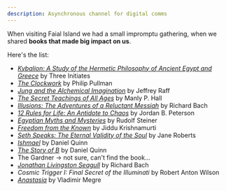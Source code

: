 ```yaml
---
description: Asynchronous channel for digital comms
---
```


When visiting Faial Island we had a small impromptu gathering, when we shared **books that made big impact on us**.

Here's the list:

- *[Kybalion: A Study of the Hermetic Philosophy of Ancient Egypt and Greece](https://www.goodreads.com/book/show/1363427.Kybalion?from_search=true&from_srp=true&qid=9tGia6gZ8Y&rank=2)* by Three Initiates 
- *[The Clockwork]()* by Philip Pullman 
- *[Jung and the Alchemical Imagination](https://www.goodreads.com/book/show/729910.Jung_and_the_Alchemical_Imagination?from_search=true&from_srp=true&qid=iryDJFuyKF&rank=3)* by Jeffrey Raff 
- *[The Secret Teachings of All Ages](https://www.goodreads.com/book/show/183683.The_Secret_Teachings_of_All_Ages?from_search=true&from_srp=true&qid=wEkwUDNftV&rank=1)* by Manly P. Hall 
- *[Illusions: The Adventures of a Reluctant Messiah](https://www.goodreads.com/book/show/29946.Illusions?from_search=true&from_srp=true&qid=48eZlWDuXU&rank=2)* by Richard Bach 
- *[12 Rules for Life: An Antidote to Chaos](https://www.goodreads.com/book/show/30257963-12-rules-for-life?from_search=true&from_srp=true&qid=AtDPL2q3mU&rank=1)* by Jordan B. Peterson 
- *[Egyptian Myths and Mysteries](https://www.goodreads.com/book/show/1000906.Egyptian_Myths_and_Mysteries?from_search=true&from_srp=true&qid=yvbrC8gUbq&rank=1)* by Rudolf Steiner 
- *[Freedom from the Known](https://www.goodreads.com/book/show/143877.Freedom_from_the_Known?from_search=true&from_srp=true&qid=q0ehgYB5uM&rank=1)* by Jiddu Krishnamurti 
- *[Seth Speaks: The Eternal Validity of the Soul](https://www.goodreads.com/book/show/170165.Seth_Speaks?from_search=true&from_srp=true&qid=1gUzk7dOG3&rank=1)* by Jane Roberts 
- *[Ishmael](https://www.goodreads.com/book/show/40611328-ishmael?from_search=true&from_srp=true&qid=MYaQakEybL&rank=1)* by Daniel Quinn 
- *[The Story of B](https://www.goodreads.com/book/show/214579.The_Story_of_B?from_search=true&from_srp=true&qid=JtGwflezXZ&rank=1)* by Daniel Quinn 
- The Gardner -> not sure, can't find the book...
- *[Jonathan Livingston Seagull](https://www.goodreads.com/book/show/71728.Jonathan_Livingston_Seagull?ac=1&from_search=true&qid=DwOnKfkEJO&rank=1)* by Richard Bach 
- *Cosmic Trigger I: Final Secret of the Illuminati* by Robert Anton Wilson
- *[Anastasia](https://www.goodreads.com/book/show/18633194-anastasia?from_search=true&from_srp=true&qid=KkesM8hVgL&rank=1)* by Vladimir Megre 